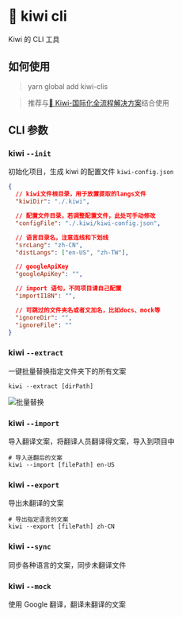 # 🐤 kiwi cli

Kiwi 的 CLI 工具

## 如何使用

> yarn global add kiwi-clis

> 推荐与[🐤 Kiwi-国际化全流程解决方案](https://github.com/alibaba/kiwi)结合使用

## CLI 参数

### kiwi `--init`

初始化项目，生成 kiwi 的配置文件 `kiwi-config.json`

```json
{
  // kiwi文件根目录，用于放置提取的langs文件
  "kiwiDir": "./.kiwi",

  // 配置文件目录，若调整配置文件，此处可手动修改
  "configFile": "./.kiwi/kiwi-config.json",

  // 语言目录名，注意连线和下划线
  "srcLang": "zh-CN",
  "distLangs": ["en-US", "zh-TW"],

  // googleApiKey
  "googleApiKey": "",

  // import 语句，不同项目请自己配置
  "importI18N": "",

  // 可跳过的文件夹名或者文加名，比如docs、mock等
  "ignoreDir": "",
  "ignoreFile": ""
}
```

### kiwi `--extract`

一键批量替换指定文件夹下的所有文案

```shell script
kiwi --extract [dirPath]
```

![批量替换](https://raw.githubusercontent.com/alibaba/kiwi/master/kiwi-cli/public/extract.gif)

### kiwi `--import`

导入翻译文案，将翻译人员翻译得文案，导入到项目中

```shell script
# 导入送翻后的文案
kiwi --import [filePath] en-US
```

### kiwi `--export`

导出未翻译的文案

```shell script
# 导出指定语言的文案
kiwi --export [filePath] zh-CN
```

### kiwi `--sync`

同步各种语言的文案，同步未翻译文件

### kiwi `--mock`

使用 Google 翻译，翻译未翻译的文案
